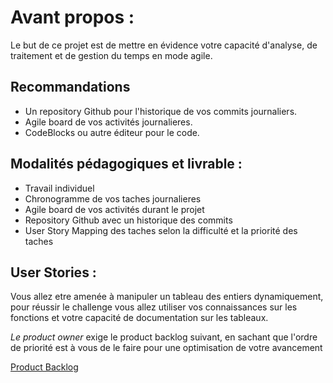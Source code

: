 # Avant propos : 

Le but de ce projet est de mettre en évidence votre capacité d'analyse, de traitement et de gestion du temps en mode agile.


## Recommandations 

* Un repository Github pour l'historique de vos commits journaliers.
* Agile board de vos activités journalieres.
* CodeBlocks ou autre éditeur pour le code.


## Modalités pédagogiques et livrable : 

* Travail individuel 
* Chronogramme de vos taches journalieres 
* Agile board de vos activités durant le projet 
* Repository Github avec un historique des commits 
* User Story Mapping des taches selon la difficulté et la priorité des taches 


## User Stories : 

Vous allez etre amenée à manipuler un tableau des entiers dynamiquement, pour réussir le challenge vous allez utiliser vos connaissances sur les fonctions et votre capacité de documentation sur les tableaux.

*_Le product owner_* exige le product backlog suivant, en sachant que l'ordre de priorité est à vous de le faire pour une optimisation de votre avancement

[Product Backlog](https://miro.com/welcomeonboard/wkqpYb6u6uCD2mnk32UqmnKPNv5SDObpcFjT8E9fTkdtvwVb4asNSFMXYO08sOcF)







